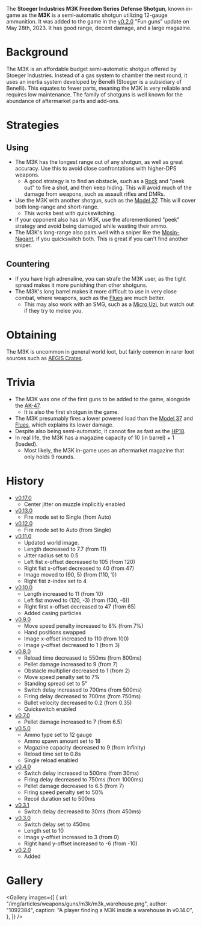 The **Stoeger Industries M3K Freedom Series Defense Shotgun**, known in-game as the **M3K** is a semi-automatic shotgun utilizing 12-gauge ammunition. It was added to the game in the [v0.2.0](https://github.com/HasangerGames/suroi/releases/tag/v0.2.0) "Fun guns" update on May 28th, 2023. It has good range, decent damage, and a large magazine.

# Background

The M3K is an affordable budget semi-automatic shotgun offered by Stoeger Industries. Instead of a gas system to chamber the next round, it uses an inertia system developed by Benelli (Stoeger is a subsidiary of Benelli). This equates to fewer parts, meaning the M3K is very reliable and requires low maintenance. The family of shotguns is well known for the abundance of aftermarket parts and add-ons.

# Strategies

## Using

- The M3K has the longest range out of any shotgun, as well as great accuracy. Use this to avoid close confrontations with higher-DPS weapons.
  - A good strategy is to find an obstacle, such as a [Rock](/obstacles/rock) and "peek out" to fire a shot, and then keep hiding. This will avoid much of the damage from weapons, such as assault rifles and DMRs.
- Use the M3K with another shotgun, such as the [Model 37](/weapons/guns/model_37). This will cover both long-range and short-range.
  - This works best with quickswitching.
- If your opponent also has an M3K, use the aforementioned "peek" strategy and avoid being damaged while wasting their ammo.
- The M3K's long-range also pairs well with a sniper like the [Mosin-Nagant](/weapons/guns/mosin_nagant), if you quickswitch both. This is great if you can't find another sniper.

## Countering

- If you have high adrenaline, you can strafe the M3K user, as the tight spread makes it more punishing than other shotguns.
- The M3K's long barrel makes it more difficult to use in very close combat, where weapons, such as the [Flues](/weapons/guns/flues) are much better.
  - This may also work with an SMG, such as a [Micro Uzi](/weapons/guns/micro_uzi), but watch out if they try to melee you.

# Obtaining

The M3K is uncommon in general world loot, but fairly common in rarer loot sources such as [AEGIS Crates](/obstacles/aegis_crate).

# Trivia

- The M3K was one of the first guns to be added to the game, alongside the [AK-47](/weapons/guns/ak47).
  - It is also the first shotgun in the game.
- The M3K presumably fires a lower powered load than the [Model 37](/weapons/guns/model_37) and [Flues](/weapons/guns/flues), which explains its lower damage.
- Despite also being semi-automatic, it cannot fire as fast as the [HP18](/weapons/guns/hp18).
- In real life, the M3K has a magazine capacity of 10 (in barrel) + 1 (loaded).
  - Most likely, the M3K in-game uses an aftermarket magazine that only holds 9 rounds.

# History

- [v0.17.0](https://github.com/HasangerGames/suroi/releases/tag/v0.17.0)
  - Center jitter on muzzle implicitly enabled
- [v0.13.0](https://github.com/HasangerGames/suroi/releases/tag/v0.13.0)
  - Fire mode set to Single (from Auto)
- [v0.12.0](https://github.com/HasangerGames/suroi/releases/tag/v0.12.0)
  - Fire mode set to Auto (from Single)
- [v0.11.0](https://github.com/HasangerGames/suroi/releases/tag/v0.11.0)
  - Updated world image.
  - Length decreased to 7.7 (from 11)
  - Jitter radius set to 0.5
  - Left fist x-offset decreased to 105 (from 120)
  - Right fist x-offset decreased to 40 (from 47)
  - Image moved to (90, 5) (from (110, 1))
  - Right fist z-index set to 4
- [v0.10.0](https://github.com/HasangerGames/suroi/releases/tag/v0.10.0)
  - Length increased to 11 (from 10)
  - Left fist moved to (120, -3) (from (130, -6))
  - Right first x-offset decreased to 47 (from 65)
  - Added casing particles
- [v0.9.0](https://github.com/HasangerGames/suroi/releases/tag/v0.9.0)
  - Move speed penalty increased to 8% (from 7%)
  - Hand positions swapped
  - Image x-offset increased to 110 (from 100)
  - Image y-offset decreased to 1 (from 3)
- [v0.8.0](https://github.com/HasangerGames/suroi/releases/tag/v0.8.0)
  - Reload time decreased to 550ms (from 800ms)
  - Pellet damage increased to 9 (from 7)
  - Obstacle multiplier decreased to 1 (from 2)
  - Move speed penalty set to 7%
  - Standing spread set to 5°
  - Switch delay increased to 700ms (from 500ms)
  - Firing delay decreased to 700ms (from 750ms)
  - Bullet velocity decreased to 0.2 (from 0.35)
  - Quickswitch enabled
- [v0.7.0](https://github.com/HasangerGames/suroi/releases/tag/v0.7.0)
  - Pellet damage increased to 7 (from 6.5)
- [v0.5.0](https://github.com/HasangerGames/suroi/releases/tag/v0.5.0)
  - Ammo type set to 12 gauge
  - Ammo spawn amount set to 18
  - Magazine capacity decreased to 9 (from Infinity)
  - Reload time set to 0.8s
  - Single reload enabled
- [v0.4.0](https://github.com/HasangerGames/suroi/releases/tag/v0.4.0)
  - Switch delay increased to 500ms (from 30ms)
  - Firing delay decreased to 750ms (from 1000ms)
  - Pellet damage decreased to 6.5 (from 7)
  - Firing speed penalty set to 50%
  - Recoil duration set to 500ms
- [v0.3.1](https://github.com/HasangerGames/suroi/releases/tag/v0.3.1)
  - Switch delay decreased to 30ms (from 450ms)
- [v0.3.0](https://github.com/HasangerGames/suroi/releases/tag/v0.3.0)
  - Switch delay set to 450ms
  - Length set to 10
  - Image y-offset increased to 3 (from 0)
  - Right hand y-offset increased to -6 (from -10)
- [v0.2.0](https://github.com/HasangerGames/suroi/releases/tag/v0.2.0)
  - Added

# Gallery

<Gallery
  images={[
    {
      url: "/img/articles/weapons/guns/m3k/m3k_warehouse.png",
      author: "1092384",
      caption: "A player finding a M3K inside a warehouse in v0.14.0",
    },
  ]}
/>

